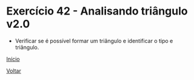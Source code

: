 # Exercício 42 - Analisando triângulo v2.0

- Verificar se é possível formar um triângulo e identificar o tipo e triângulo.

[Início](https://github.com/NandesLima/desafios-python)

[Voltar](https://github.com/NandesLima/desafios-python/tree/main/04.%20Condi%C3%A7%C3%B5es%20de%20decis%C3%A3o)